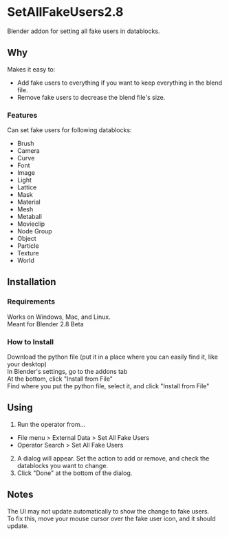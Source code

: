 # SetAllFakeUsers2.8
Blender addon for setting all fake users in datablocks.

## Why
Makes it easy to:  
* Add fake users to everything if you want to keep everything in the blend file.  
* Remove fake users to decrease the blend file's size.  
### Features
Can set fake users for following datablocks:
* Brush
* Camera
* Curve
* Font
* Image
* Light
* Lattice
* Mask
* Material
* Mesh
* Metaball
* Movieclip
* Node Group
* Object
* Particle
* Texture
* World

## Installation  
### Requirements  
Works on Windows, Mac, and Linux.  
Meant for Blender 2.8 Beta
### How to Install  
Download the python file (put it in a place where you can easily find it, like your desktop)  
In Blender's settings, go to the addons tab  
At the bottom, click "Install from File"  
Find where you put the python file, select it, and click "Install from File" 

## Using
1. Run the operator from...
* File menu > External Data > Set All Fake Users
* Operator Search > Set All Fake Users  
2. A dialog will appear. Set the action to add or remove, and check the datablocks you want to change.
3. Click "Done" at the bottom of the dialog.  

## Notes
The UI may not update automatically to show the change to fake users.  
To fix this, move your mouse cursor over the fake user icon, and it should update.
